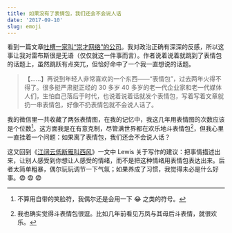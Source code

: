```yaml
---
title: 如果没有了表情包，我们还会不会说人话
date: '2017-09-10'
slug: emoji
---
```


看到一篇文章[吐槽一家叫“崇才网络”的公司](https://www.huxiu.com/article/213995.html)。我对政治正确有深深的反感，所以这事让我对雷布斯很是无语（仅仅就这一件事而言）。作者说着说着就跳到了表情包的话题上，虽然跳跃有点突兀，但恰好命中了一个我一直想说的话题。

> 【……】再说到年轻人非常喜欢的一个东西——“表情包”，过去两年火得不得了。很多挺严肃挺正经的 30 多岁 40 多岁的老一代企业家和老一代媒体人们，生怕自己落后于时代，也说着说着话就发个表情包，写着写着文章就扔一串表情包，好像不扔表情包就不会说人话了。

我的微信里一共收藏了两张表情图，在我的记忆中，我这几年用表情图的次数应该是个位数[^1]。这方面我是在有意克制，尽管满世界都在欢乐地斗表情包[^2]，但我心里一直挂着一个问题：如果离了表情包，我们还会不会说人话？

这又回到《[江阔云低断雁叫西风](/cn/2014/06/on-writing/)》一文中 Lewis 关于写作的建议：把事情描述出来，让别人感受到你想让人感受的情绪，而不是把这种情绪用表情包表达出来。后者太简单粗暴，偶尔玩玩调节一下气氛；如果养成了习惯，我觉得未必是什么好事。:fearful: :fearful: :fearful:

[^1]: 不算用自带的笑脸符，我偶尔还是会用一下 :joy: 之类的符号。

[^2]: 我也确实觉得斗表情包很逗。比如几年前看见万凤与其母后斗表情，就很欢乐。
